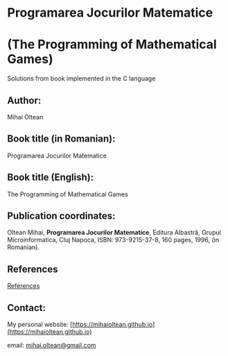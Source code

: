 # Programarea Jocurilor Matematice 
# (The Programming of Mathematical Games)

Solutions from book implemented in the C language

## Author: 

Mihai Oltean

## Book title (in Romanian):

Programarea Jocurilor Matematice

## Book title (English):

The Programming of Mathematical Games

## Publication coordinates:

Oltean Mihai, __Programarea Jocurilor Matematice__, Editura Albastră, Grupul Microinformatica, Cluj Napoca, ISBN: 973-9215-37-8, 160 pages, 1996, (in Romanian).

## References

[References](references.md)

## Contact:

My personal website: [https://mihaioltean.github.io](https://mihaioltean.github.io)

email: mihai.oltean@gmail.com